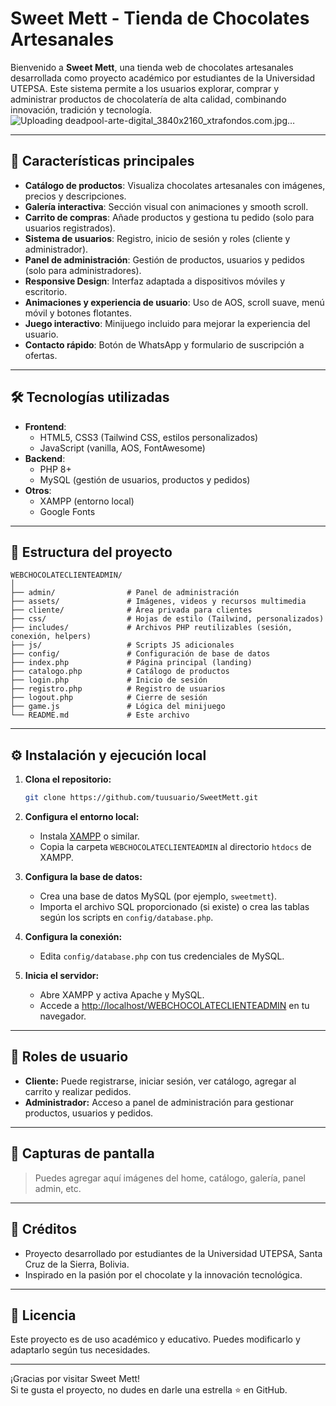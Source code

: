 # Sweet Mett - Tienda de Chocolates Artesanales

Bienvenido a **Sweet Mett**, una tienda web de chocolates artesanales desarrollada como proyecto académico por estudiantes de la Universidad UTEPSA. Este sistema permite a los usuarios explorar, comprar y administrar productos de chocolatería de alta calidad, combinando innovación, tradición y tecnología.
![Uploading deadpool-arte-digital_3840x2160_xtrafondos.com.jpg…]()

---

## 🚀 Características principales

- **Catálogo de productos**: Visualiza chocolates artesanales con imágenes, precios y descripciones.
- **Galería interactiva**: Sección visual con animaciones y smooth scroll.
- **Carrito de compras**: Añade productos y gestiona tu pedido (solo para usuarios registrados).
- **Sistema de usuarios**: Registro, inicio de sesión y roles (cliente y administrador).
- **Panel de administración**: Gestión de productos, usuarios y pedidos (solo para administradores).
- **Responsive Design**: Interfaz adaptada a dispositivos móviles y escritorio.
- **Animaciones y experiencia de usuario**: Uso de AOS, scroll suave, menú móvil y botones flotantes.
- **Juego interactivo**: Minijuego incluido para mejorar la experiencia del usuario.
- **Contacto rápido**: Botón de WhatsApp y formulario de suscripción a ofertas.

---

## 🛠️ Tecnologías utilizadas

- **Frontend**:  
  - HTML5, CSS3 (Tailwind CSS, estilos personalizados)
  - JavaScript (vanilla, AOS, FontAwesome)
- **Backend**:  
  - PHP 8+
  - MySQL (gestión de usuarios, productos y pedidos)
- **Otros**:  
  - XAMPP (entorno local)
  - Google Fonts

---

## 📁 Estructura del proyecto

```
WEBCHOCOLATECLIENTEADMIN/
│
├── admin/                # Panel de administración
├── assets/               # Imágenes, videos y recursos multimedia
├── cliente/              # Área privada para clientes
├── css/                  # Hojas de estilo (Tailwind, personalizados)
├── includes/             # Archivos PHP reutilizables (sesión, conexión, helpers)
├── js/                   # Scripts JS adicionales
├── config/               # Configuración de base de datos
├── index.php             # Página principal (landing)
├── catalogo.php          # Catálogo de productos
├── login.php             # Inicio de sesión
├── registro.php          # Registro de usuarios
├── logout.php            # Cierre de sesión
├── game.js               # Lógica del minijuego
└── README.md             # Este archivo
```

---

## ⚙️ Instalación y ejecución local

1. **Clona el repositorio:**
   ```bash
   git clone https://github.com/tuusuario/SweetMett.git
   ```

2. **Configura el entorno local:**
   - Instala [XAMPP](https://www.apachefriends.org/) o similar.
   - Copia la carpeta `WEBCHOCOLATECLIENTEADMIN` al directorio `htdocs` de XAMPP.

3. **Configura la base de datos:**
   - Crea una base de datos MySQL (por ejemplo, `sweetmett`).
   - Importa el archivo SQL proporcionado (si existe) o crea las tablas según los scripts en `config/database.php`.

4. **Configura la conexión:**
   - Edita `config/database.php` con tus credenciales de MySQL.

5. **Inicia el servidor:**
   - Abre XAMPP y activa Apache y MySQL.
   - Accede a [http://localhost/WEBCHOCOLATECLIENTEADMIN](http://localhost/WEBCHOCOLATECLIENTEADMIN) en tu navegador.

---

## 👤 Roles de usuario

- **Cliente:** Puede registrarse, iniciar sesión, ver catálogo, agregar al carrito y realizar pedidos.
- **Administrador:** Acceso a panel de administración para gestionar productos, usuarios y pedidos.

---

## 📸 Capturas de pantalla

> Puedes agregar aquí imágenes del home, catálogo, galería, panel admin, etc.

---

## 📄 Créditos

- Proyecto desarrollado por estudiantes de la Universidad UTEPSA, Santa Cruz de la Sierra, Bolivia.
- Inspirado en la pasión por el chocolate y la innovación tecnológica.

---

## 📝 Licencia

Este proyecto es de uso académico y educativo. Puedes modificarlo y adaptarlo según tus necesidades.

---

¡Gracias por visitar Sweet Mett!  
Si te gusta el proyecto, no dudes en darle una estrella ⭐ en GitHub.
